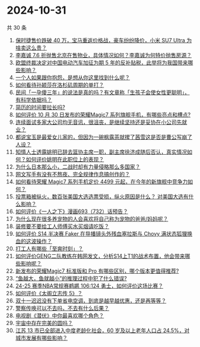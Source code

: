 # 2024-10-31

共 30 条

<!-- BEGIN -->
<!-- 最后更新时间 Thu Oct 31 2024 00:25:55 GMT+0800 (China Standard Time) -->

1. [保时捷售价跌破 40 万，宝马重返价格战，豪车纷纷降价，小米 SU7 Ultra 为啥卖这么贵？](https://www.zhihu.com/question/2505226029)
1. [李嘉诚 7.6 折抛售北京在售物业，具体情况如何？李嘉诚为何特价抛售房源？](https://www.zhihu.com/question/2350354248)
1. [欧盟终裁决定对中国电动汽车加征为期 5 年的反补贴税，此举将为我国带来哪些影响？](https://www.zhihu.com/question/2553925944)
1. [一个人如果跟你抱怨，是想从你这里找到什么呢？](https://www.zhihu.com/question/2508240590)
1. [如何看待孙颖莎在洛杉矶周期的单打？](https://www.zhihu.com/question/2222010309)
1. [民间「一孕傻三年」的说法是真的吗？有文章称「生孩子会使女性更聪明」，有科学依据吗？](https://www.zhihu.com/question/2564795267)
1. [简历的时间要拉长吗?](https://www.zhihu.com/question/564606360)
1. [如何评价 10 月 30 日发布的荣耀Magic7 系列旗舰手机，有哪些亮点和槽点?](https://www.zhihu.com/question/2588327022)
1. [连续面试多家大公司均无音讯，很沮丧，是继续坚持还是妥协在小公司先就业？](https://www.zhihu.com/question/668860815)
1. [都说宝玉是最爱女儿家的，但因为一碗枫露茶就撵了茜雪这是否是曹公写崩了人设？](https://www.zhihu.com/question/423613837)
1. [知情人士透露姚明已辞去篮协主席一职，副主席徐济成随后否认，真实情况如何？如何评价姚明在此职位上的表现？](https://www.zhihu.com/question/2579273944)
1. [为什么日本那么小，二战时却有力量侵略那么多国家？](https://www.zhihu.com/question/2239488014)
1. [网文写手有没有不熬夜、完全规律作息搞创作的？](https://www.zhihu.com/question/802701024)
1. [如何看待荣耀 Magic7 系列手机定价 4499 元起，在今年的新旗舰中竞争力如何？](https://www.zhihu.com/question/2605820476)
1. [投票箱被纵火，数百张美国大选选票受损，纵火原因是什么？ 对美国大选有什么影响？](https://www.zhihu.com/question/2430779652)
1. [如何评价《一人之下》漫画693（732）话预告？](https://www.zhihu.com/question/2573042023)
1. [为什么现在很多养宠物的人会喜欢将自己称为宠物的爸爸/妈妈呢？](https://www.zhihu.com/question/1725713018)
1. [装修要不要给工人师傅买水买烟请吃饭？](https://www.zhihu.com/question/656520982)
1. [如何评价 S14 半决赛 Faker 在导播镜头外残血塞拉斯与 Chovy 满状态狐狸换血的这波操作？](https://www.zhihu.com/question/2345101496)
1. [打工人有哪些「至爽时刻」？](https://www.zhihu.com/question/806901891)
1. [如何评价GENG二队教练在韩网发文，分析S14上T1的战术布置，他会带来哪些影响呢？](https://www.zhihu.com/question/2551474919)
1. [新发布的荣耀Magic7 标准版和 Pro 有哪些区别，哪个版本更值得推荐?](https://www.zhihu.com/question/2605893694)
1. [“鱼越大，鱼就越小”的推理过程中犯了什么错误?](https://www.zhihu.com/question/603673833)
1. [24-25 赛季NBA常规赛鹈鹕 106:124 勇士，如何评价这场比赛？](https://www.zhihu.com/question/2548276122)
1. [如何评价《太阁立志传 5》？](https://www.zhihu.com/question/25009272)
1. [双十一迟迟没有下单省电空调，到底是越早越优惠，还是再等等？](https://www.zhihu.com/question/2453740708)
1. [警察传唤可以不去吗，不去有什么后果？](https://www.zhihu.com/question/661290111)
1. [电视剧《潜伏》中你最喜欢哪个角色？](https://www.zhihu.com/question/338773137)
1. [宇宙中存在完美的圆吗？](https://www.zhihu.com/question/590719300)
1. [江苏 13 市已全部进入中度老龄化社会，60 岁及以上老年人口占 24.5%，对城市发展有哪些影响？](https://www.zhihu.com/question/2421743413)

<!-- END -->

